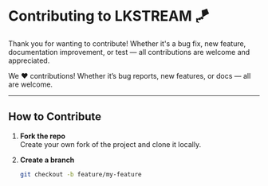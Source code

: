 # Contributing to LKSTREAM 🪁

Thank you for wanting to contribute! Whether it's a bug fix, new feature, documentation improvement, or test — all contributions are welcome and appreciated.

We ❤️ contributions! Whether it’s bug reports, new features, or docs — all are welcome.

---

## How to Contribute

1. **Fork the repo**  
   Create your own fork of the project and clone it locally.

2. **Create a branch**
   ```bash
   git checkout -b feature/my-feature
   ```
